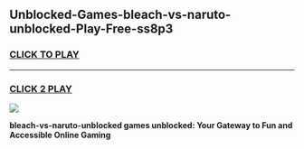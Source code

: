 
## Unblocked-Games-bleach-vs-naruto-unblocked-Play-Free-ss8p3
<h3>
<a href="https://premium76.site?title=bleach-vs-naruto-unblocked&ref=10A">CLICK TO PLAY</a></h3>
<hr>

<h3>
<a href="https://premium76.site?title=bleach-vs-naruto-unblocked&ref=10A">CLICK 2 PLAY</a>
  
</h3>

<a href="https://premium76.site?title=bleach-vs-naruto-unblocked&ref=10A"><img src="https://clearcache.store/games.png"></a>


**bleach-vs-naruto-unblocked games unblocked: Your Gateway to Fun and Accessible Online Gaming**
